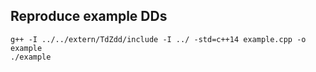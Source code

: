 ## Reproduce example DDs
```shell
g++ -I ../../extern/TdZdd/include -I ../ -std=c++14 example.cpp -o example
./example
```
